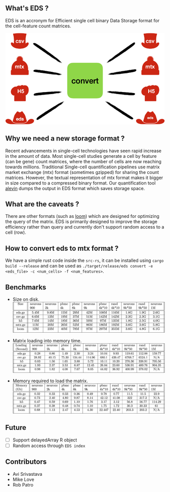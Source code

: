 ## What's EDS ?
EDS is an accronym for Efficient single cell binary Data Storage format for the cell-feature count matrices.

![EDS](https://github.com/COMBINE-lab/EDS/blob/master/eds.jpg)

## Why we need a new storage format ?
Recent advancements in single-cell technologies have seen rapid increase in the amount of data. Most single-cell studies generate a cell by feature (can be gene) count matrices, where the number of cells are now reaching towards millions. Traditional Single-cell quantification pipelines use matrix market exchange (mtx) format (sometimes gzipped) for sharing the count matrices. However, the textual representation of mtx format makes it bigger in size compared to a compressed binary format. Our quantification tool [alevin](https://combine-lab.github.io/alevin-tutorial/) dumps the output in EDS format which saves storage space.


## What are the caveats ?
There are other formats (such as [loom](https://github.com/linnarsson-lab/loompy)) which are designed for optimizing the query of the matrix. EDS is primarily designed to improve the storage efficiency rather than query and currently don't support random access to a cell (row).

## How to convert eds to mtx format ?
We have a simple rust code inside the `src-rs`, it can be installed using `cargo build --release` and can be used as `./target/release/eds convert -e <eds_file> -c <num_cells> -f <num_features>`.

## Benchmarks
* Size on disk.
![Disk Space](https://github.com/COMBINE-lab/EDS/blob/master/benchmarks/size.jpg)

* Matrix loading into memory time.
![Loading time](https://github.com/COMBINE-lab/EDS/blob/master/benchmarks/time.jpg)

* Memory required to load the matrix.
![Memory Usage](https://github.com/COMBINE-lab/EDS/blob/master/benchmarks/memory.jpg)

## Future 
- [ ] Support delayedArray R object
- [ ] Random access through `EDS index`

## Contributors
- Avi Srivastava
- Mike Love
- Rob Patro
